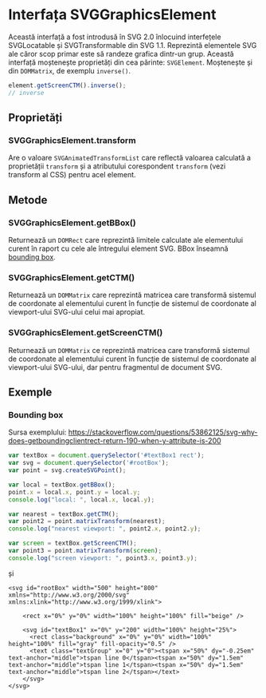 # Interfața SVGGraphicsElement

Această interfață a fost introdusă în SVG 2.0 înlocuind interfețele SVGLocatable și SVGTransformable din SVG 1.1.
Reprezintă elementele SVG ale căror scop primar este să randeze grafica dintr-un grup. Această interfață moștenește proprietăți din cea părinte: `SVGElement`. Moștenește și din `DOMMatrix`, de exemplu `inverse()`.

```javascript
element.getScreenCTM().inverse();
// inverse
```

## Proprietăți

### SVGGraphicsElement.transform

Are o valoare `SVGAnimatedTransformList` care reflectă valoarea calculată a proprietății `transform` și a atributului corespondent `transform` (vezi transform al CSS) pentru acel element.

## Metode

### SVGGraphicsElement.getBBox()

Returnează un `DOMRect` care reprezintă limitele calculate ale elementului curent în raport cu cele ale întregului element SVG.
BBox înseamnă [bounding box](https://svgwg.org/svg2-draft/coords.html#BoundingBoxes).

### SVGGraphicsElement.getCTM()

Returnează un `DOMMatrix` care reprezintă matricea care transformă sistemul de coordonate al elementului curent în funcție de sistemul de coordonate al viewport-ului SVG-ului celui mai apropiat.

### SVGGraphicsElement.getScreenCTM()

Returnează un `DOMMatrix` ce reprezintă matricea care transformă sistemul de coordonate al elementului curent în funcție de sistemul de coordonate al viewport-ului SVG-ului, dar pentru fragmentul de document SVG.

## Exemple

### Bounding box

Sursa exemplului: https://stackoverflow.com/questions/53862125/svg-why-does-getboundingclientrect-return-190-when-y-attribute-is-200

```javascript
var textBox = document.querySelector('#textBox1 rect');
var svg = document.querySelector('#rootBox');
var point = svg.createSVGPoint();

var local = textBox.getBBox();
point.x = local.x, point.y = local.y;
console.log("local: ", local.x, local.y);

var nearest = textBox.getCTM();
var point2 = point.matrixTransform(nearest);
console.log("nearest viewport: ", point2.x, point2.y);

var screen = textBox.getScreenCTM();
var point3 = point.matrixTransform(screen);
console.log("screen viewport: ", point3.x, point3.y);
```

și 

```xhtml
<svg id="rootBox" width="500" height="800" xmlns="http://www.w3.org/2000/svg" xmlns:xlink="http://www.w3.org/1999/xlink">

    <rect x="0%" y="0%" width="100%" height="100%" fill="beige" />

    <svg id="textBox1" x="0%" y="200" width="100%" height="25%">
      <rect class="background" x="0%" y="0%" width="100%" height="100%" fill="gray" fill-opacity="0.5" />
      <text class="textGroup" x="0" y="0"><tspan x="50%" dy="-0.25em" text-anchor="middle">tspan line 0</tspan><tspan x="50%" dy="1.5em" text-anchor="middle">tspan line 1</tspan><tspan x="50%" dy="1.5em" text-anchor="middle">tspan line 2</tspan></text>
    </svg>
</svg>
```
